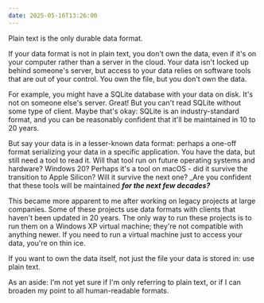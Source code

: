 ```yaml
---
date: 2025-05-16T13:26:00
---
```

Plain text is the only durable data format.

If your data format is not in plain text, you don't own the data, even if it's
on your computer rather than a server in the cloud. Your data isn't locked up
behind someone's server, but access to your data relies on software tools that
are out of your control. You own the file, but you don't own the data.

For example, you might have a SQLite database with your data on disk. It's not
on someone else's server. Great! But you can't read SQLite without some type of
client. Maybe that's okay: SQLite is an industry-standard format, and you can be
reasonably confident that it'll be maintained in 10 to 20 years.

But say your data is in a lesser-known data format: perhaps a one-off format
serializing your data in a specific application. You have the data, but still
need a tool to read it. Will that tool run on future operating systems and
hardware? Windows 20? Perhaps it's a tool on macOS - did it survive the
transition to Apple Silicon? Will it survive the next one? _Are you confident
that these tools will be maintained _**for the next few decades?**_

This became more apparent to me after working on legacy projects at large
companies. Some of these projects use data formats with clients that haven't
been updated in 20 years. The only way to run these projects is to run them on a
Windows XP virtual machine; they're not compatible with anything newer. If you
need to run a virtual machine just to access your data, you're on thin ice.

If you want to own the data itself, not just the file your data is stored in:
use plain text.

As an aside: I'm not yet sure if I'm only referring to plain text, or if I can
broaden my point to all human-readable formats.
